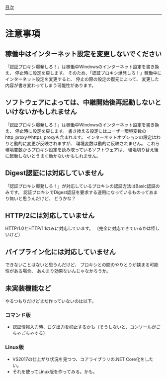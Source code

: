 [目次](Index.md)

---

# 注意事項

## 稼働中はインターネット設定を変更しないでください

「認証プロキシ爆発しろ！」は稼働中Windowsのインターネット設定を書き換え、
停止時に設定を戻します。
そのため、「認証プロキシ爆発しろ！」稼働中にインターネット設定を変更すると、
停止の際の設定の復元によって、
変更した内容が書き変わってしまう可能性があります。

## ソフトウェアによっては、中継開始後再起動しないといけないかもしれません

「認証プロキシ爆発しろ！」は稼働中Windowsのインターネット設定を書き換え、
停止時に設定を戻します。
書き換える設定にはユーザー環境変数のhttp_proxyやhttps_proxyも含まれます。
インターネットオプションの設定はわりと動的に変更が反映されますが、
環境変数は動的に反映されません。
これら環境変数からプロキシ設定を読み取っているソフトウェアは、
環境切り替え後に起動しないとうまく動かないかもしれません。

## Digest認証には対応していません

「認証プロキシ爆発しろ！」が対応しているプロキシの認証方法はBasic認証のみです。
認証プロキシでDigest認証を要求する運用になっているものってあまり無いと思うんだけど、
どうかな？

## HTTP/2には対応していません

HTTP/1.0とHTTP/1.1のみに対応しています。
（完全に対応できているかは怪しいけど）

## パイプライン化には対応していません

できないことはないと思うんだけど、
プロキシとの間のやりとりが挟まる可能性がある場合、
あんまり効果ないんじゃなかろうか。


## 未実装機能など

やるつもりだけどまだ作っていないのは以下。

### コマンド版

* 認証情報入力時、ログ出力を抑止するかも（そうしないと、コンソールがごちゃごちゃする）

### Linux版

* VS2017の仕上がり状況を見つつ、コアライブラリの.NET Core化をしたい。
* それを使ってLinux版を作ってみる。かも。
